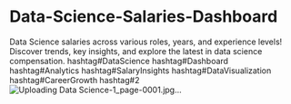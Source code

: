 # Data-Science-Salaries-Dashboard
Data Science salaries across various roles, years, and experience levels! Discover trends, key insights, and explore the latest in data science compensation. hashtag#DataScience hashtag#Dashboard hashtag#Analytics hashtag#SalaryInsights hashtag#DataVisualization hashtag#CareerGrowth hashtag#2
![Uploading Data Science-1_page-0001.jpg…]()
